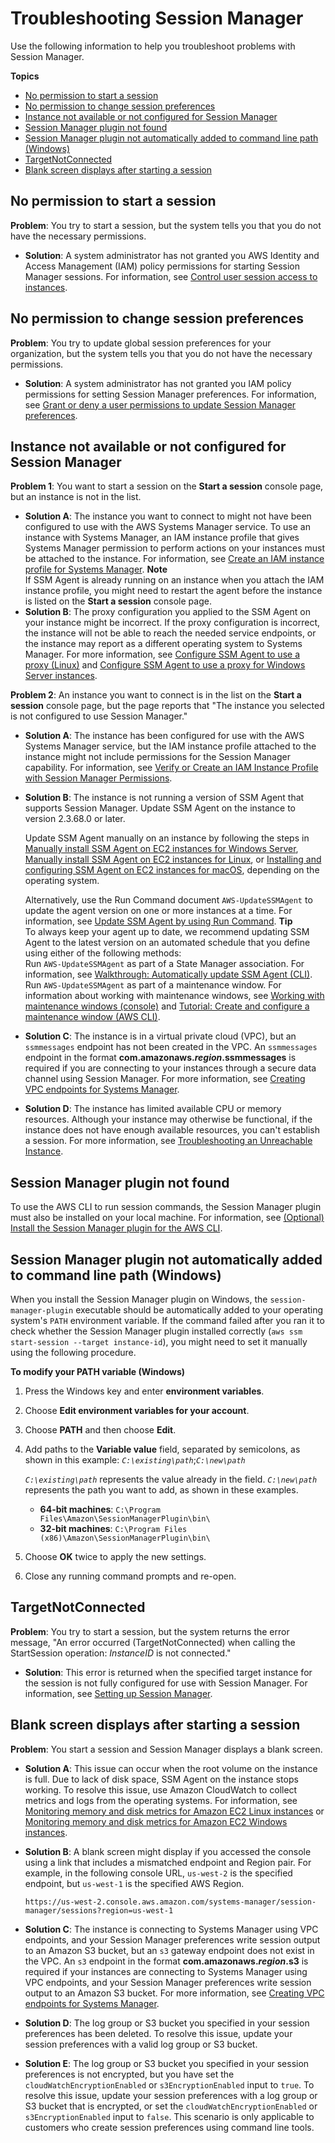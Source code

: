 # Troubleshooting Session Manager<a name="session-manager-troubleshooting"></a>

Use the following information to help you troubleshoot problems with Session Manager\.

**Topics**
+ [No permission to start a session](#session-manager-troubleshooting-start-permissions)
+ [No permission to change session preferences](#session-maner-troubleshooting-preferences-permissions)
+ [Instance not available or not configured for Session Manager](#session-manager-troubleshooting-instances)
+ [Session Manager plugin not found](#plugin-not-found)
+ [Session Manager plugin not automatically added to command line path \(Windows\)](#windows-plugin-env-var-not-set)
+ [TargetNotConnected](#ssh-target-not-connected)
+ [Blank screen displays after starting a session](#session-manager-troubleshooting-start-blank-screen)

## No permission to start a session<a name="session-manager-troubleshooting-start-permissions"></a>

**Problem**: You try to start a session, but the system tells you that you do not have the necessary permissions\.
+ **Solution**: A system administrator has not granted you AWS Identity and Access Management \(IAM\) policy permissions for starting Session Manager sessions\. For information, see [Control user session access to instances](session-manager-getting-started-restrict-access.md)\.

## No permission to change session preferences<a name="session-maner-troubleshooting-preferences-permissions"></a>

**Problem**: You try to update global session preferences for your organization, but the system tells you that you do not have the necessary permissions\.
+ **Solution**: A system administrator has not granted you IAM policy permissions for setting Session Manager preferences\. For information, see [Grant or deny a user permissions to update Session Manager preferences](preference-setting-permissions.md)\.

## Instance not available or not configured for Session Manager<a name="session-manager-troubleshooting-instances"></a>

**Problem 1**: You want to start a session on the **Start a session** console page, but an instance is not in the list\.
+ **Solution A**: The instance you want to connect to might not have been configured to use with the AWS Systems Manager service\. To use an instance with Systems Manager, an IAM instance profile that gives Systems Manager permission to perform actions on your instances must be attached to the instance\. For information, see [Create an IAM instance profile for Systems Manager](setup-instance-profile.md)\. 
**Note**  
If SSM Agent is already running on an instance when you attach the IAM instance profile, you might need to restart the agent before the instance is listed on the **Start a session** console page\.
+ **Solution B**: The proxy configuration you applied to the SSM Agent on your instance might be incorrect\. If the proxy configuration is incorrect, the instance will not be able to reach the needed service endpoints, or the instance may report as a different operating system to Systems Manager\. For more information, see [Configure SSM Agent to use a proxy \(Linux\)](sysman-proxy-with-ssm-agent.md) and [Configure SSM Agent to use a proxy for Windows Server instances](sysman-install-ssm-proxy.md)\.

**Problem 2**: An instance you want to connect is in the list on the **Start a session** console page, but the page reports that "The instance you selected is not configured to use Session Manager\." 
+ **Solution A**: The instance has been configured for use with the AWS Systems Manager service, but the IAM instance profile attached to the instance might not include permissions for the Session Manager capability\. For information, see [Verify or Create an IAM Instance Profile with Session Manager Permissions](session-manager-getting-started-instance-profile.md)\.
+ **Solution B**: The instance is not running a version of SSM Agent that supports Session Manager\. Update SSM Agent on the instance to version 2\.3\.68\.0 or later\. 

  Update SSM Agent manually on an instance by following the steps in [Manually install SSM Agent on EC2 instances for Windows Server](sysman-install-win.md), [Manually install SSM Agent on EC2 instances for Linux](sysman-manual-agent-install.md), or [Installing and configuring SSM Agent on EC2 instances for macOS](install-ssm-agent-macos.md), depending on the operating system\. 

  Alternatively, use the Run Command document `AWS-UpdateSSMAgent` to update the agent version on one or more instances at a time\. For information, see [Update SSM Agent by using Run Command](rc-console.md#rc-console-agentexample)\.
**Tip**  
To always keep your agent up to date, we recommend updating SSM Agent to the latest version on an automated schedule that you define using either of the following methods:  
Run `AWS-UpdateSSMAgent` as part of a State Manager association\. For information, see [Walkthrough: Automatically update SSM Agent \(CLI\)](sysman-state-cli.md)\.
Run `AWS-UpdateSSMAgent` as part of a maintenance window\. For information about working with maintenance windows, see [Working with maintenance windows \(console\)](sysman-maintenance-working.md) and [Tutorial: Create and configure a maintenance window \(AWS CLI\)](maintenance-windows-cli-tutorials-create.md)\.
+ **Solution C**: The instance is in a virtual private cloud \(VPC\), but an `ssmmessages` endpoint has not been created in the VPC\. An `ssmmessages` endpoint in the format **com\.amazonaws\.*region*\.ssmmessages** is required if you are connecting to your instances through a secure data channel using Session Manager\. For more information, see [Creating VPC endpoints for Systems Manager](setup-create-vpc.md#sysman-setting-up-vpc-create)\.
+ **Solution D**: The instance has limited available CPU or memory resources\. Although your instance may otherwise be functional, if the instance does not have enough available resources, you can't establish a session\. For more information, see [Troubleshooting an Unreachable Instance](https://docs.aws.amazon.com/AWSEC2/latest/UserGuide/instance-console.html)\.

## Session Manager plugin not found<a name="plugin-not-found"></a>

To use the AWS CLI to run session commands, the Session Manager plugin must also be installed on your local machine\. For information, see [\(Optional\) Install the Session Manager plugin for the AWS CLI](session-manager-working-with-install-plugin.md)\.

## Session Manager plugin not automatically added to command line path \(Windows\)<a name="windows-plugin-env-var-not-set"></a>

When you install the Session Manager plugin on Windows, the `session-manager-plugin` executable should be automatically added to your operating system's `PATH` environment variable\. If the command failed after you ran it to check whether the Session Manager plugin installed correctly \(`aws ssm start-session --target instance-id`\), you might need to set it manually using the following procedure\.

**To modify your PATH variable \(Windows\)**

1. Press the Windows key and enter **environment variables**\.

1. Choose **Edit environment variables for your account**\.

1. Choose **PATH** and then choose **Edit**\.

1. Add paths to the **Variable value** field, separated by semicolons, as shown in this example: *`C:\existing\path`*;*`C:\new\path`*

   *`C:\existing\path`* represents the value already in the field\. *`C:\new\path`* represents the path you want to add, as shown in these examples\.
   + **64\-bit machines**: `C:\Program Files\Amazon\SessionManagerPlugin\bin\`
   + **32\-bit machines**: `C:\Program Files (x86)\Amazon\SessionManagerPlugin\bin\` 

1. Choose **OK** twice to apply the new settings\.

1. Close any running command prompts and re\-open\.

## TargetNotConnected<a name="ssh-target-not-connected"></a>

**Problem**: You try to start a session, but the system returns the error message, "An error occurred \(TargetNotConnected\) when calling the StartSession operation: *InstanceID* is not connected\."
+ **Solution**: This error is returned when the specified target instance for the session is not fully configured for use with Session Manager\. For information, see [Setting up Session Manager](session-manager-getting-started.md)\.

## Blank screen displays after starting a session<a name="session-manager-troubleshooting-start-blank-screen"></a>

**Problem**: You start a session and Session Manager displays a blank screen\.
+ **Solution A**: This issue can occur when the root volume on the instance is full\. Due to lack of disk space, SSM Agent on the instance stops working\. To resolve this issue, use Amazon CloudWatch to collect metrics and logs from the operating systems\. For information, see [Monitoring memory and disk metrics for Amazon EC2 Linux instances](https://docs.aws.amazon.com/AWSEC2/latest/UserGuide/mon-scripts.html) or [Monitoring memory and disk metrics for Amazon EC2 Windows instances](https://docs.aws.amazon.com/AWSEC2/latest/WindowsGuide/mon-scripts.html)\.
+ **Solution B**: A blank screen might display if you accessed the console using a link that includes a mismatched endpoint and Region pair\. For example, in the following console URL, `us-west-2` is the specified endpoint, but `us-west-1` is the specified AWS Region\.

  ```
  https://us-west-2.console.aws.amazon.com/systems-manager/session-manager/sessions?region=us-west-1
  ```
+ **Solution C**: The instance is connecting to Systems Manager using VPC endpoints, and your Session Manager preferences write session output to an Amazon S3 bucket, but an `s3` gateway endpoint does not exist in the VPC\. An `s3` endpoint in the format **com\.amazonaws\.*region*\.s3** is required if your instances are connecting to Systems Manager using VPC endpoints, and your Session Manager preferences write session output to an Amazon S3 bucket\. For more information, see [Creating VPC endpoints for Systems Manager](setup-create-vpc.md#sysman-setting-up-vpc-create)\.
+ **Solution D**: The log group or S3 bucket you specified in your session preferences has been deleted\. To resolve this issue, update your session preferences with a valid log group or S3 bucket\.
+ **Solution E**: The log group or S3 bucket you specified in your session preferences is not encrypted, but you have set the `cloudWatchEncryptionEnabled` or `s3EncryptionEnabled` input to `true`\. To resolve this issue, update your session preferences with a log group or S3 bucket that is encrypted, or set the `cloudWatchEncryptionEnabled` or `s3EncryptionEnabled` input to `false`\. This scenario is only applicable to customers who create session preferences using command line tools\.